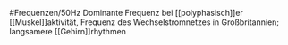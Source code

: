 #Frequenzen/50Hz
Dominante Frequenz bei [[polyphasisch]]er [[Muskel]]aktivität, Frequenz des Wechselstromnetzes in Großbritannien; langsamere [[Gehirn]]rhythmen